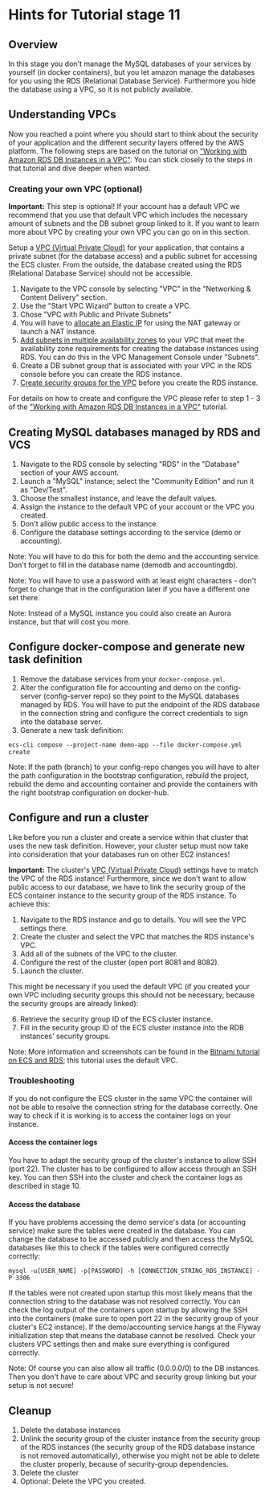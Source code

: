 # Hints for Tutorial stage 11

## Overview

In this stage you don't manage the MySQL databases of your services by yourself (in docker containers), but you let amazon manage the databases for you using the RDS (Relational Database Service). Furthermore you hide the database using a VPC, so it is not publicly available.

## Understanding VPCs

Now you reached a point where you should start to think about the security of your application and the different security layers offered by the AWS platform. The following steps are based on the tutorial on ["Working with Amazon RDS DB Instances in a VPC"](http://docs.aws.amazon.com/AmazonRDS/latest/UserGuide/USER_VPC.WorkingWithRDSInstanceinaVPC.html). You can stick closely to the steps in that tutorial and dive deeper when wanted.

### Creating your own VPC (optional)

**Important:** This step is optional! If your account has a default VPC we recommend that you use that default VPC which includes the necessary amount of subnets and the DB subnet group linked to it. If you want to learn more about VPC by creating your own VPC you can go on in this section.

Setup a [VPC (Virtual Private Cloud)](http://docs.aws.amazon.com/AWSEC2/latest/UserGuide/using-vpc.html) for your application, that contains a private subnet (for the database access) and a public subnet for accessing the ECS cluster. From the outside, the database created using the RDS (Relational Database Service) should not be accessible.

1. Navigate to the VPC console by selecting "VPC" in the "Networking & Content Delivery" section.
2. Use the "Start VPC Wizard" button to create a VPC.
3. Chose "VPC with Public and Private Subnets"
4. You will have to [allocate an Elastic IP](http://docs.aws.amazon.com/AWSEC2/latest/UserGuide/elastic-ip-addresses-eip.html#using-instance-addressing-eips-allocating) for using the NAT gateway or launch a NAT instance.
5. [Add subnets in multiple availability zones](http://docs.aws.amazon.com/AmazonVPC/latest/UserGuide/VPC_Subnets.html) to your VPC that meet the availability zone requirements for creating the database instances using RDS. You can do this in the VPC Management Console under "Subnets".
6. Create a DB subnet group that is associated with your VPC in the RDS console before you can create the RDS instance.
7. [Create security groups for the VPC](http://docs.aws.amazon.com/AmazonRDS/latest/UserGuide/CHAP_Tutorials.WebServerDB.CreateVPC.html#CHAP_Tutorials.WebServerDB.CreateVPC.SecurityGroupDB) before you create the RDS instance.

For details on how to create and configure the VPC please refer to step 1 - 3 of the ["Working with Amazon RDS DB Instances in a VPC"](http://docs.aws.amazon.com/AmazonRDS/latest/UserGuide/USER_VPC.WorkingWithRDSInstanceinaVPC.html) tutorial.

## Creating MySQL databases managed by RDS and VCS

1. Navigate to the RDS console by selecting "RDS" in the "Database" section of your AWS account.
2. Launch a "MySQL" instance; select the "Community Edition" and run it as "Dev/Test".
3. Choose the smallest instance, and leave the default values.
4. Assign the instance to the default VPC of your account or the VPC you created.
5. Don't allow public access to the instance.
6. Configure the database settings according to the service (demo or accounting).

Note: You will have to do this for both the demo and the accounting service. Don't forget to fill in the database name (demodb and accountingdb). 

Note: You will have to use a password with at least eight characters - don't forget to change that in the configuration later if you have a different one set there.

Note: Instead of a MySQL instance you could also create an Aurora instance, but that will cost you more. 

## Configure docker-compose and generate new task definition

1. Remove the database services from your ```docker-compose.yml```.
2. Alter the configuration file for accounting and demo on the config-server (config-server repo) so they point to the MySQL databases managed by RDS. You will have to put the endpoint of the RDS database in the connection string and configure the correct credentials to sign into the database server.
3. Generate a new task definition:

```
ecs-cli compose --project-name demo-app --file docker-compose.yml create
```

Note: If the path (branch) to your config-repo changes you will have to alter the path configuration in the bootstrap configuration, rebuild the project, rebuild the demo and accounting container and provide the containers with the right bootstrap configuration on docker-hub. 

## Configure and run a cluster

Like before you run a cluster and create a service within that cluster that uses the new task definition. However, your cluster setup must now take into consideration that your databases run on other EC2 instances!

**Important:** The cluster's [VPC (Virtual Private Cloud)](https://aws.amazon.com/vpc/) settings have to match the VPC of the RDS instance! Furthermore, since we don't want to allow public access to our database, we have to link the security group of the ECS container instance to the security group of the RDS instance. To achieve this:

1. Navigate to the RDS instance and go to details. You will see the VPC settings there.
2. Create the cluster and select the VPC that matches the RDS instance's VPC.
3. Add all of the subnets of the VPC to the cluster.
4. Configure the rest of the cluster (open port 8081 and 8082).
5. Launch the cluster.

This might be necessary if you used the default VPC (if you created your own VPC including security groups this should not be necessary, because the security groups are already linked):

6. Retrieve the security group ID of the ECS cluster instance.
7. Fill in the security group ID of the ECS cluster instance into the RDB instances' security groups.

Note: More information and screenshots can be found in the [Bitnami tutorial on ECS and RDS](https://docs.bitnami.com/aws/how-to/ecs-rds-tutorial/#step-23-set-up-amazon-ecs); this tutorial uses the default VPC. 

### Troubleshooting

If you do not configure the ECS cluster in the same VPC the container will not be able to resolve the connection string for the database correctly. One way to check if it is working is to access the container logs on your instance.

#### Access the container logs

You have to adapt the security group of the cluster's instance to allow SSH (port 22). The cluster has to be configured to allow access through an SSH key. You can then SSH into the cluster and check the container logs as described in stage 10.

#### Access the database

If you have problems accessing the demo service's data (or accounting service) make sure the tables were created in the database.
You can change the database to be accessed publicly and then access the MySQL databases like this to check if the tables were configured correctly correctly:
```
mysql -u[USER_NAME] -p[PASSWORD] -h [CONNECTION_STRING_RDS_INSTANCE] -P 3306
```

If the tables were not created upon startup this most likely means that the connection string to the database was not resolved correctly. You can check the log output of the containers upon startup by allowing the SSH into the containers (make sure to open port 22 in the security group of your cluster's EC2 instance). If the demo/accounting service hangs at the Flyway initialization step that means the database cannot be resolved. Check your clusters VPC settings then and make sure everything is configured correctly.

Note: Of course you can also allow all traffic (0.0.0.0/0) to the DB instances. Then you don't have to care about VPC and security group linking but your setup is not secure!

## Cleanup

1. Delete the database instances
2. Unlink the security group of the cluster instance from the security group of the RDS instances (the security group of the RDS database instance is not removed automatically), otherwise you might not be able to delete the cluster properly, because of security-group dependencies.
3. Delete the cluster
4. Optional: Delete the VPC you created.
